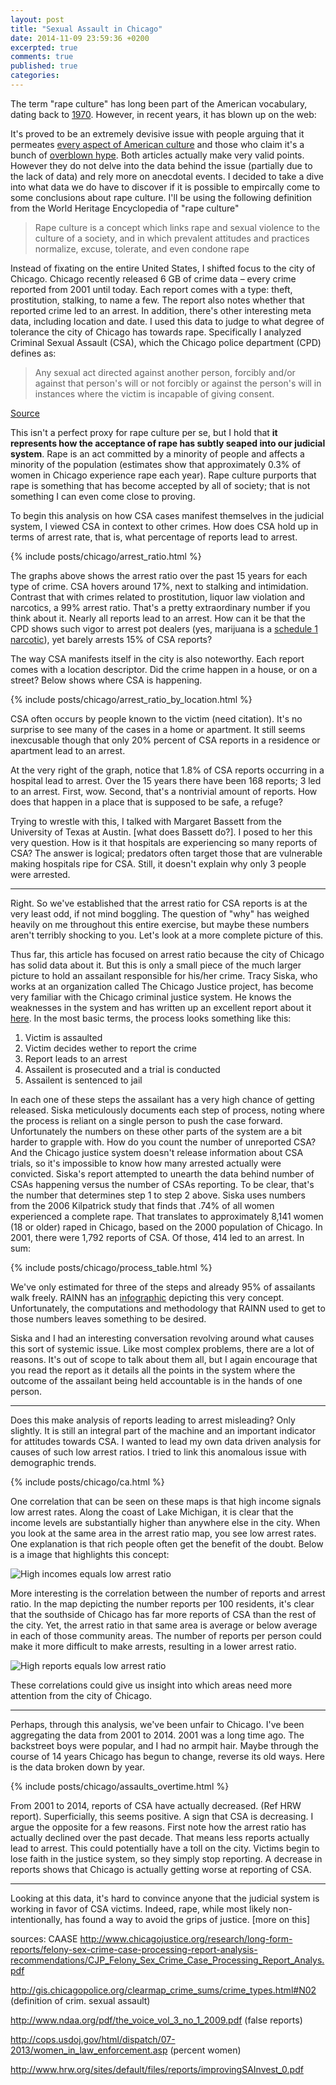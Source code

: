 ```yaml
---
layout: post
title: "Sexual Assault in Chicago"
date: 2014-11-09 23:59:36 +0200
excerpted: true
comments: true
published: true
categories:
---
```


The term "rape culture" has long been part of the American vocabulary, dating back to [1970](http://en.wikipedia.org/wiki/Rape_culture#cite_note-Smith2004-11). However, in recent years, it has blown up on the web:

<div style="text-align:center">
<script type="text/javascript" src="//www.google.com/trends/embed.js?hl=en-US&q=rape+culture&tz&content=1&cid=TIMESERIES_GRAPH_0&export=5&w=500&h=330"></script>
</div>

<!-- more -->

It's proved to be an extremely devisive issue with people arguing that it permeates [every aspect of American culture](http://www.thenation.com/blog/172024/americas-rape-problem-we-refuse-admit-there-one) and those who claim it's a bunch of [overblown hype](http://time.com/30545/its-time-to-end-rape-culture-hysteria/). Both articles actually make very valid points. However they do not delve into the data behind the issue (partially due to the lack of data) and rely more on anecdotal events. I decided to take a dive into what data we do have to discover if it is possible to empircally  come to some conclusions about rape culture. I'll be using the following definition from the World Heritage Encyclopedia of "rape culture" 

> Rape culture is a concept which links rape and sexual violence to the culture of a society, and in which prevalent attitudes and practices normalize, excuse, tolerate, and even condone rape

Instead of fixating on the entire United States, I shifted focus to the city of Chicago. Chicago recently released 6 GB of crime data – every crime reported from 2001 until today. Each report comes with a type: theft, prostitution, stalking, to name a few. The report also notes whether that reported crime led to an arrest. In addition, there's other interesting meta data, including location and date. I used this data to judge to what degree of tolerance the city of Chicago has towards rape. Specifically I analyzed Criminal Sexual Assault (CSA), which the Chicago police department (CPD) defines as:

> Any sexual act directed against another person, forcibly and/or against that person's will or not forcibly or against the person's will in instances where the victim is incapable of giving consent. 

[Source](http://gis.chicagopolice.org/clearmap/crime_types.html)

This isn't a perfect proxy for rape culture per se, but I hold that **it represents how the acceptance of rape has subtly seaped into our judicial system**. Rape is an act committed by a minority of people and affects a minority of the population (estimates show that approximately 0.3% of women in Chicago experience rape each year). Rape culture purports that rape is something that has become accepted by all of society; that is not something I can even come close to proving. 

To begin this analysis on how CSA cases manifest themselves in the judicial system, I viewed CSA in context to other crimes. How does CSA hold up in terms of arrest rate, that is, what percentage of reports lead to arrest.

{% include posts/chicago/arrest_ratio.html %}

The graphs above shows the arrest ratio over the past 15 years for each type of crime. CSA hovers around 17%, next to stalking and intimidation. Contrast that with crimes related to prostitution, liquor law violation and narcotics, a 99% arrest ratio. That's a pretty extraordinary number if you think about it. Nearly all reports lead to an arrest. How can it be that the CPD shows such vigor to arrest pot dealers (yes, marijuana is a [schedule 1 narcotic](http://www.drugs.com/article/csa-schedule-1.html)), yet barely arrests 15% of CSA reports?

The way CSA manifests itself in the city is also noteworthy. Each report comes with a location descriptor. Did the crime happen in a house, or on a street? Below shows where CSA is happening.

{% include posts/chicago/arrest_ratio_by_location.html %}

CSA often occurs by people known to the victim (need citation). It's no surprise to see many of the cases in a home or apartment. It still seems inexcusable though that only 20% percent of CSA reports in a residence or apartment lead to an arrest.

At the very right of the graph, notice that 1.8% of CSA reports occurring in a hospital lead to arrest. Over the 15 years there have been 168 reports; 3 led to an arrest. First, wow. Second, that's a nontrivial amount of reports. How does that happen in a place that is supposed to be safe, a refuge?

Trying to wrestle with this, I talked with Margaret Bassett from the University of Texas at Austin. [what does Bassett do?]. I posed to her this very question. How is it that hospitals are experiencing so many reports of CSA? The answer is logical; predators often target those that are vulnerable making hospitals ripe for CSA. Still, it doesn't explain why only 3 people were arrested.

---

Right. So we've established that the arrest ratio for CSA reports is at the very least odd, if not mind boggling. The question of "why" has weighed heavily on me throughout this entire exercise, but maybe these numbers aren't terribly shocking to you. Let's look at a more complete picture of this.

Thus far, this article has focused on arrest ratio because the city of Chicago has solid data about it. But this is only a small piece of the much larger picture to hold an assailant responsible for his/her crime. Tracy Siska, who works at an organization called The Chicago Justice project, has become very familiar with the Chicago criminal justice system. He knows the weaknesses in the system and has written up an excellent report about it [here](http://www.chicagojustice.org/research/long-form-reports/felony-sex-crime-case-processing-report-analysis-recommendations/CJP_Felony_Sex_Crime_Case_Processing_Report_Analys.pdf). In the most basic terms, the process looks something like this:

1. Victim is assaulted
2. Victim decides wether to report the crime
3. Report leads to an arrest
4. Assailent is prosecuted and a trial is conducted
5. Assailent is sentenced to jail

In each one of these steps the assailant has a very high chance of getting released. Siska meticulously documents each step of process, noting where the process is reliant on a single person to push the case forward. Unfortunately the numbers on these other parts of the system are a bit harder to grapple with. How do you count the number of unreported CSA? And the Chicago justice system doesn't release information about CSA trials, so it's impossible to know how many arrested actually were convicted. Siska's report attempted to unearth the data behind number of CSAs happening versus the number of CSAs reporting. To be clear, that's the number that determines step 1 to step 2 above. Siska uses numbers from the 2006 Kilpatrick study that finds that .74% of all women experienced a complete rape. That translates to approximately 8,141 women (18 or older) raped in Chicago, based on the 2000 population of Chicago. In 2001, there were 1,792 reports of CSA. Of those, 414 led to an arrest. In sum:

{% include posts/chicago/process_table.html %}


We've only estimated for three of the steps and already 95% of assailants walk freely. RAINN has an [infographic](https://rainn.org/get-information/statistics/reporting-rates) depicting this very concept. Unfortunately, the computations and methodology that RAINN used to get to those numbers leaves something to be desired.

Siska and I had an interesting conversation revolving around what causes this sort of systemic issue. Like most complex problems, there are a lot of reasons. It's out of scope to talk about them all, but I again encourage that you read the report as it details all the points in the system where the outcome of the assailant being held accountable is in the hands of one person.

---
Does this make analysis of reports leading to arrest misleading? Only slightly. It is still an integral part of the machine and an important indicator for attitudes towards CSA. I wanted to lead my own data driven analysis for causes of such low arrest ratios. I tried to link this anomalous issue with demographic trends.

{% include posts/chicago/ca.html %}


One correlation that can be seen on these maps is that high income signals low arrest rates. Along the coast of Lake Michigan, it is clear that the income levels are substantially higher than anywhere else in the city. When you look at the same area in the arrest ratio map, you see low arrest rates. One explanation is that rich people often get the benefit of the doubt. Below is a image that highlights this concept:

![High incomes equals low arrest ratio](/images/chicago/high_income_low_arrests.png)

More interesting is the correlation between the number of reports and arrest ratio. In the map depicting the number reports per 100 residents, it's clear that the southside of Chicago has far more reports of CSA than the rest of the city. Yet, the arrest ratio in that same area is average or below average in each of those community areas. The number of reports per person could make it more difficult to make arrests, resulting in a lower arrest ratio.

![High reports equals low arrest ratio](/images/chicago/high_reports_low_arrests.png)

These correlations could give us insight into which areas need more attention from the city of Chicago.

---

Perhaps, through this analysis, we've been unfair to Chicago. I've been aggregating the data from 2001 to 2014. 2001 was a long time ago. The backstreet boys were popular, and I had no armpit hair. Maybe through the course of 14 years Chicago has begun to change, reverse its old ways. Here is the data broken down by year.

{% include posts/chicago/assaults_overtime.html %}

From 2001 to 2014, reports of CSA have actually decreased. (Ref HRW report). Superficially, this seems positive. A sign that CSA is decreasing. I argue the opposite for a few reasons. First note how the arrest ratio has actually declined over the past decade. That means less reports actually lead to arrest. This could potentially have a toll on the city. Victims begin to lose faith in the justice system, so they simply stop reporting. A decrease in reports shows that Chicago is actually getting worse at reporting of CSA. 

---

Looking at this data, it's hard to convince anyone that the judicial system is working in favor of CSA victims. Indeed, rape, while most likely non-intentionally, has found a way to avoid the grips of justice. [more on this]


sources:
CAASE
http://www.chicagojustice.org/research/long-form-reports/felony-sex-crime-case-processing-report-analysis-recommendations/CJP_Felony_Sex_Crime_Case_Processing_Report_Analys.pdf


http://gis.chicagopolice.org/clearmap_crime_sums/crime_types.html#N02 (definition of crim. sexual assault)

http://www.ndaa.org/pdf/the_voice_vol_3_no_1_2009.pdf (false reports)

http://cops.usdoj.gov/html/dispatch/07-2013/women_in_law_enforcement.asp (percent women)

http://www.hrw.org/sites/default/files/reports/improvingSAInvest_0.pdf
